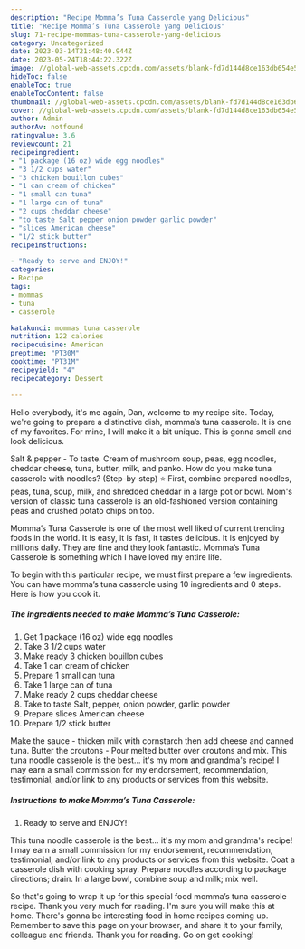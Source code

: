 ```yaml
---
description: "Recipe Momma’s Tuna Casserole yang Delicious"
title: "Recipe Momma’s Tuna Casserole yang Delicious"
slug: 71-recipe-mommas-tuna-casserole-yang-delicious
category: Uncategorized
date: 2023-03-14T21:48:40.944Z
date: 2023-05-24T18:44:22.322Z
image: //global-web-assets.cpcdn.com/assets/blank-fd7d144d8ce163db654e5a02c40b08a2775adb7897d16e4062681dc7e1b2800f.png
hideToc: false
enableToc: true
enableTocContent: false
thumbnail: //global-web-assets.cpcdn.com/assets/blank-fd7d144d8ce163db654e5a02c40b08a2775adb7897d16e4062681dc7e1b2800f.png
cover: //global-web-assets.cpcdn.com/assets/blank-fd7d144d8ce163db654e5a02c40b08a2775adb7897d16e4062681dc7e1b2800f.png
author: Admin
authorAv: notfound
ratingvalue: 3.6
reviewcount: 21
recipeingredient:
- "1 package (16 oz) wide egg noodles"
- "3 1/2 cups water"
- "3 chicken bouillon cubes"
- "1 can cream of chicken"
- "1 small can tuna"
- "1 large can of tuna"
- "2 cups cheddar cheese"
- "to taste Salt pepper onion powder garlic powder"
- "slices American cheese"
- "1/2 stick butter"
recipeinstructions:

- "Ready to serve and ENJOY!"
categories:
- Recipe
tags:
- mommas
- tuna
- casserole

katakunci: mommas tuna casserole 
nutrition: 122 calories
recipecuisine: American
preptime: "PT30M"
cooktime: "PT31M"
recipeyield: "4"
recipecategory: Dessert

---
```



Hello everybody, it's me again, Dan, welcome to my recipe site. Today, we're going to prepare a distinctive dish, momma’s tuna casserole. It is one of my favorites. For mine, I will make it a bit unique. This is gonna smell and look delicious.

Salt &amp; pepper - To taste. Cream of mushroom soup, peas, egg noodles, cheddar cheese, tuna, butter, milk, and panko. How do you make tuna casserole with noodles? (Step-by-step) ⭐ First, combine prepared noodles, peas, tuna, soup, milk, and shredded cheddar in a large pot or bowl. Mom&#39;s version of classic tuna casserole is an old-fashioned version containing peas and crushed potato chips on top.

Momma’s Tuna Casserole is one of the most well liked of current trending foods in the world. It is easy, it is fast, it tastes delicious. It is enjoyed by millions daily. They are fine and they look fantastic. Momma’s Tuna Casserole is something which I have loved my entire life.


To begin with this particular recipe, we must first prepare a few ingredients. You can have momma’s tuna casserole using 10 ingredients and 0 steps. Here is how you cook it.

<!--inarticleads1-->

##### The ingredients needed to make Momma’s Tuna Casserole:

1. Get 1 package (16 oz) wide egg noodles
1. Take 3 1/2 cups water
1. Make ready 3 chicken bouillon cubes
1. Take 1 can cream of chicken
1. Prepare 1 small can tuna
1. Take 1 large can of tuna
1. Make ready 2 cups cheddar cheese
1. Take to taste Salt, pepper, onion powder, garlic powder
1. Prepare slices American cheese
1. Prepare 1/2 stick butter


Make the sauce - thicken milk with cornstarch then add cheese and canned tuna. Butter the croutons - Pour melted butter over croutons and mix. This tuna noodle casserole is the best… it&#39;s my mom and grandma&#39;s recipe! I may earn a small commission for my endorsement, recommendation, testimonial, and/or link to any products or services from this website. 

<!--inarticleads2-->

##### Instructions to make Momma’s Tuna Casserole:


1. Ready to serve and ENJOY!

This tuna noodle casserole is the best… it&#39;s my mom and grandma&#39;s recipe! I may earn a small commission for my endorsement, recommendation, testimonial, and/or link to any products or services from this website. Coat a casserole dish with cooking spray. Prepare noodles according to package directions; drain. In a large bowl, combine soup and milk; mix well. 

So that's going to wrap it up for this special food momma’s tuna casserole recipe. Thank you very much for reading. I'm sure you will make this at home. There's gonna be interesting food in home recipes coming up. Remember to save this page on your browser, and share it to your family, colleague and friends. Thank you for reading. Go on get cooking!
